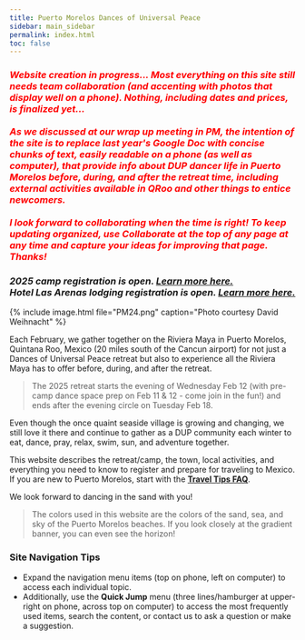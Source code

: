 ```yaml
---
title: Puerto Morelos Dances of Universal Peace
sidebar: main_sidebar
permalink: index.html
toc: false
---
```


### <span style="color:red">*Website creation in progress... Most everything on this site still needs team collaboration (and accenting with photos that display well on a phone). Nothing, **including dates and prices**, is finalized yet...<br><br>As we discussed at our wrap up meeting in PM, the intention of the site is to replace last year's Google Doc with concise chunks of text, easily readable on a phone (as well as computer), that provide info about DUP dancer life in Puerto Morelos before, during, and after the retreat time, including external activities available in QRoo and other things to entice newcomers.<br><br>I look forward to collaborating when the time is right! To keep updating organized, use **Collaborate** at the top of any page at any time and capture your ideas for improving that page. Thanks!*</span>

### ***2025 camp registration is open. [Learn more here.](pages/register.md)***<br>***Hotel Las Arenas lodging registration is open. [Learn more here.](pages/booking-las-arenas.md)***
{% include image.html file="PM24.png" caption="Photo courtesy David Weihnacht" %}

Each February, we gather together on the Riviera Maya in Puerto Morelos, Quintana Roo, Mexico (20 miles south of the Cancun airport) for not just a Dances of Universal Peace retreat but also to experience all the Riviera Maya has to offer before, during, and after the retreat.

> The 2025 retreat starts the evening of Wednesday Feb 12 (with pre-camp dance space prep on Feb 11 & 12 - come join in the fun!) and ends after the evening circle on Tuesday Feb 18.

Even though the once quaint seaside village is growing and changing, we still love it there and continue to gather as a DUP community each winter to eat, dance, pray, relax, swim, sun, and adventure together.

This website describes the retreat/camp, the town, local activities, and everything you need to know to register and prepare for traveling to Mexico. If you are new to Puerto Morelos, start with the [**Travel Tips FAQ**](pages/travel-tips-faq.md).

We look forward to dancing in the sand with you!

> The colors used in this website are the colors of the sand, sea, and sky of the Puerto Morelos beaches. If you look closely at the gradient banner, you can even see the horizon!

### Site Navigation Tips
* Expand the navigation menu items (top on phone, left on computer) to access each individual topic.
* Additionally, use the **Quick Jump** menu (three lines/hamburger at upper-right on phone, across top on computer) to access the most frequently used items, search the content, or contact us to ask a question or make a suggestion.